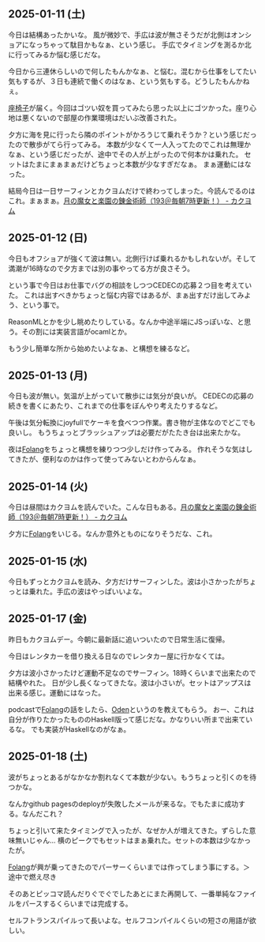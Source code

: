 ## 2025-01-11 (土)

今日は結構あったかいな。
風が微妙で、手広は波が無さそうだが北側はオンショアになっちゃって駄目かもなぁ、という感じ。
手広でタイミングを測るか北に行ってみるか悩む感じだな。

今日から三連休らしいので何したもんかなぁ、と悩む。混むから仕事をしてたい気もするが、３日も連続で働くのはなぁ、という気もする。どうしたもんかねぇ。

[座椅子](%E5%BA%A7%E6%A4%85%E5%AD%90)が届く。今回はゴツい奴を買ってみたら思った以上にゴツかった。座り心地は悪くないので部屋の作業環境はだいぶ改善された。

夕方に海を見に行ったら隣のポイントがかろうじて乗れそうか？という感じだったので散歩がてら行ってみる。
本数が少なくて一人入ってたのでこれは無理かなぁ、という感じだったが、途中でその人が上がったので何本かは乗れた。
セットはたまにまぁまぁだけどちょっと本数が少なすぎだなぁ。
まぁ運動にはなった。

結局今日は一日サーフィンとカクヨムだけで終わってしまった。今読んでるのはこれ。まぁまぁ。[月の魔女と楽園の錬金術師（193＠毎朝7時更新！） - カクヨム](https://kakuyomu.jp/works/16817330664974922093)

## 2025-01-12 (日)

今日もオフショアが強くて波は無い。北側行けば乗れるかもしれないが。そして満潮が16時なので夕方までは別の事やってる方が良さそう。

という事で今日はお仕事でバグの相談をしつつCEDECの応募２つ目を考えていた。
これは出すべきかちょっと悩む内容ではあるが、まぁ出すだけ出してみよう、という事で。

ReasonMLとかを少し眺めたりしている。なんか中途半端にJSっぽいな、と思う。その割には実装言語がocamlとか。

もう少し簡単な所から始めたいよなぁ、と構想を練るなど。

## 2025-01-13 (月)

今日も波が無い。気温が上がっていて散歩には気分が良いが。
CEDECの応募の続きを書くにあたり、これまでの仕事をぼんやり考えたりするなど。

午後は気分転換にjoyfullでケーキを食べつつ作業。書き物が主体なのでどこでも良いし。
もうちょっとブラッシュアップは必要だがたたき台は出来たかな。

夜は[Folang](Folang)をちょっと構想を練りつつ少しだけ作ってみる。
作れそうな気はしてきたが、便利なのかは作って使ってみないとわからんなぁ。

## 2025-01-14 (火)

今日は昼間はカクヨムを読んでいた。こんな日もある。[月の魔女と楽園の錬金術師（193＠毎朝7時更新！） - カクヨム](https://kakuyomu.jp/works/16817330664974922093)

夕方に[Folang](Folang)をいじる。なんか意外とものになりそうだな、これ。

## 2025-01-15 (水)

今日もずっとカクヨムを読み、夕方だけサーフィンした。波は小さかったがちょっとは乗れた。手広の波はやっぱいいよな。

## 2025-01-17 (金)

昨日もカクヨムデー。今朝に最新話に追いついたので日常生活に復帰。

今日はレンタカーを借り換える日なのでレンタカー屋に行かなくては。

夕方は波小さかったけど運動不足なのでサーフィン。18時くらいまで出来たので結構やれた。
日が少し長くなってきたな。波は小さいが。セットはアップスは出来る感じ。運動にはなった。

podcastで[Folang](Folang)の話をしたら、[Oden](https://github.com/oden-lang/oden.git)というのを教えてもらう。
おー、これは自分が作りたかったもののHaskell版って感じだな。かなりいい所まで出来ているな。
でも実装がHaskellなのがなぁ。

## 2025-01-18 (土)

波がちょっとあるがなかなか割れなくて本数が少ない。もうちょっと引くのを待つかな。

なんかgithub pagesのdeployが失敗したメールが来るな。でもたまに成功する。なんだこれ？

ちょっと引いて来たタイミングで入ったが、なぜか人が増えてきた。ずらした意味無いじゃん…
横のピークでもセットはまぁ乗れた。セットの本数は少なかったが。

[Folang](Folang)が興が乗ってきたのでパーサーくらいまでは作ってしまう事にする。＞途中で燃え尽き

そのあとピッコマ読んだりぐでぐでしたあとにまた再開して、一番単純なファイルをパースするくらいまでは完成する。

セルフトランスパイルって長いよな。セルフコンパイルくらいの短さの用語が欲しい。